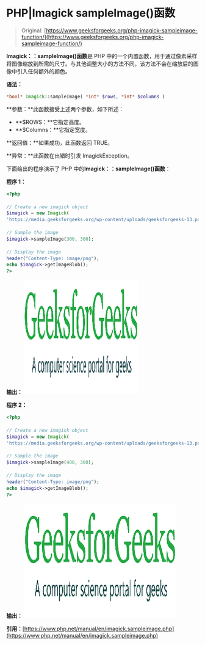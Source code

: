 # PHP|Imagick sampleImage()函数

> Original: [https://www.geeksforgeeks.org/php-imagick-sampleimage-function/](https://www.geeksforgeeks.org/php-imagick-sampleimage-function/)

**Imagick：：sampleImage()函数**是 PHP 中的一个内置函数，用于通过像素采样将图像缩放到所需的尺寸。与其他调整大小的方法不同，该方法不会在缩放后的图像中引入任何额外的颜色。

**语法：**

```php
*bool* Imagick::sampleImage( *int* $rows, *int* $columns )
```

**参数：**此函数接受上述两个参数，如下所述：

*   **$ROWS：**它指定高度。
*   **$Columns：**它指定宽度。

**返回值：**如果成功，此函数返回 TRUE。

**异常：**此函数在出错时引发 ImagickException。

下面给出的程序演示了 PHP 中的**Imagick：：sampleImage()函数**：

**程序 1：**

```php
<?php

// Create a new imagick object
$imagick = new Imagick(
'https://media.geeksforgeeks.org/wp-content/uploads/geeksforgeeks-13.png');

// Sample the image
$imagick->sampleImage(300, 300);

// Display the image
header("Content-Type: image/png");
echo $imagick->getImageBlob();
?>
```

**输出：**
![](img/55efabab5536622996e0d5f479d6c4ee.png)

**程序 2：**

```php
<?php

// Create a new imagick object
$imagick = new Imagick(
'https://media.geeksforgeeks.org/wp-content/uploads/geeksforgeeks-13.png');

// Sample the image
$imagick->sampleImage(400, 300);

// Display the image
header("Content-Type: image/png");
echo $imagick->getImageBlob();
?>
```

**输出：**
![](img/5477d6af3451c53e9ed3c935d0faf1cd.png)

**引用：**[https://www.php.net/manual/en/imagick.sampleimage.php](https://www.php.net/manual/en/imagick.sampleimage.php)